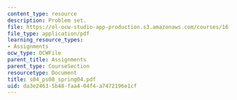 ```yaml
---
content_type: resource
description: Problem set.
file: https://ol-ocw-studio-app-production.s3.amazonaws.com/courses/16-01-unified-engineering-i-ii-iii-iv-fall-2005-spring-2006/da3e24635b48faa404f4a7472196e1cf_s04_ps08_spring04.pdf
file_type: application/pdf
learning_resource_types:
- Assignments
ocw_type: OCWFile
parent_title: Assignments
parent_type: CourseSection
resourcetype: Document
title: s04_ps08_spring04.pdf
uid: da3e2463-5b48-faa4-04f4-a7472196e1cf
---
```

